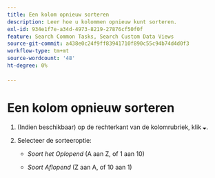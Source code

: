 ```yaml
---
title: Een kolom opnieuw sorteren
description: Leer hoe u kolommen opnieuw kunt sorteren.
exl-id: 934e1f7e-a34d-4973-8219-27876cf50f0f
feature: Search Common Tasks, Search Custom Data Views
source-git-commit: a438e0c24f9ff83941710f890c55c94b74d4d0f3
workflow-type: tm+mt
source-wordcount: '48'
ht-degree: 0%

---
```


# Een kolom opnieuw sorteren

<!-- The same in new UI and legacy CM views -->

1. (Indien beschikbaar) op de rechterkant van de kolomrubriek, klik ![ neer pijl ](/help/search-social-commerce/assets/arrow-down-expand.png " neer pijl ").

1. Selecteer de sorteeroptie:

   * *Soort het Oplopend* (A aan Z, of 1 aan 10)

   * *Soort Aflopend* (Z aan A, of 10 aan 1)
